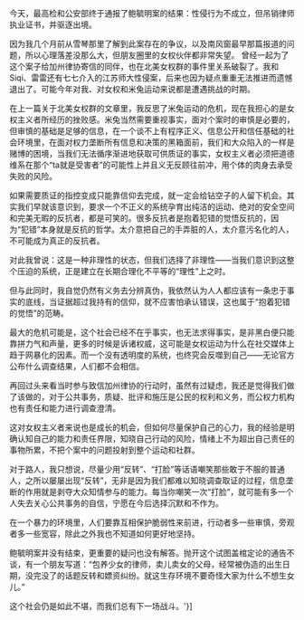 今天，最高检和公安部终于通报了鲍毓明案的结果：性侵行为不成立，但吊销律师执业证书，并驱逐出境。

因为我几个月前从雪琴那里了解到此案存在的争议，以及南风窗最早那篇报道的问题，所以心理落差没那么大，但朋友圈里的女权伙伴都非常失望。 曾经一起为了这个案子给加州律协寄信的同伴，也在北美女权群的事件里关系破裂了。我和Siqi、雷雷还有七七介入的江苏师大性侵案，后来也因为疑点重重无法推进而遗憾退出了。可能今年对我、对女权和米兔运动来说都是遭遇挑战的时期。

在上一篇关于北美女权群的文章里，我反思了米兔运动的危机，现在我担心的是女权主义者所经历的挫败感。米兔当然需要重视事实，面对个案时的审慎是必要的，但审慎的基础是足够的信息，在一个谈不上有程序正义、信息公开和信任基础的社会环境里，在面对权力垄断所有信息和决策的黑箱面前，我们和大众陷入的一样是赌博的困境，当我们无法循序渐进地获取可供质证的事实，女权主义者必须把道德维系在那个“ta就是受害者”的可能性上并且义无反顾往前冲，用个体的肉身去承受失败的风险。

如果需要质证的指控变成只能靠信仰去完成，就一定会给钻空子的人留下机会。其实我们早就该意识到，要求一个不正义的系统孕育出纯洁的运动、绝对的安全空间和完美无暇的反抗者，都是可笑的。很多反抗者是抱着犯错的觉悟反抗的，因为“犯错”本身就是反抗的哲学。太介意把自己的手弄脏的人，太介意污名化的人，不可能成为真正的反抗者。

对此我曾说：这是一种非理性的状态，但我们选择了非理性——当我们意识到这整个压迫的系统，正是建立在长期合理化不平等的“理性”上之时。

但与此同时，我自觉仍然有义务去分辨真伪，我依然认为人人都应该有一条忠于事实的底线，当证据超过我持有的信仰，就不应害怕承认错误，这也属于“抱着犯错的觉悟”的范畴。

最大的危机可能是，这个社会已经不在乎事实，也无法求得事实，是非黑白便只能靠拼力气和声量，更多的时候是诉诸权威，这可能是女权运动为什么在社交媒体上趋于网暴化的因素。而一个没有透明度的系统，也终究会反噬到自己——无论官方公布什么调查结果，人们都不会相信。

再回过头来看当时参与致信加州律协的行动时，虽然有过疑虑，我还是觉得我们做了该做的，对于公共事务，质疑、批评和施压是公民的权利和义务，而公权力机构也有责任和能力进行调查澄清。

这对女权主义者来说也是成长的机会，但如何尽量保护自己的心力，我的经验是明确认知自己的能力和责任界限，知晓自己行动的风险，情绪上不为超出自己责任的事物所累，不把个案中的问题投射到整个运动和社群。

对于路人，我只想说，尽量少用“反转”、“打脸”等话语嘲笑那些敢于不服的普通人，之所以屡屡出现“反转”，无非是因为我们都难以知晓调查取证的过程，信息垄断的作用就是剥夺大众知情参与的能力。每当你嘲笑一次“打脸”，就可能有多一个人失去关心公共事务的自信，宁愿在今后选择沉默和不作为。

在一个暴力的环境里，人们要靠互相保护脆弱性来前进，行动者多一些审慎，旁观者多一些宽容，除此之外我也不知道如何更好地坚持。

鲍毓明案并没有结束，更重要的疑问也没有解答。抛开这个试图盖棺定论的通告不谈，有一个朋友写道：“包养少女的律师，卖儿卖女的父母，经常被伪造的出生日期，没完没了的话题反转和嫖资纠纷。就这生存环境不要奇怪大家为什么不想生女儿。”

这个社会仍是如此不堪，而我们总有下一场战斗。'}]